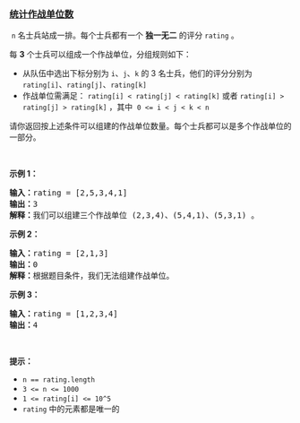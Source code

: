 ### [统计作战单位数](https://leetcode-cn.com/problems/count-number-of-teams)

<p> <code>n</code> 名士兵站成一排。每个士兵都有一个 <strong>独一无二</strong> 的评分 <code>rating</code> 。</p>

<p>每 <strong>3</strong> 个士兵可以组成一个作战单位，分组规则如下：</p>

<ul>
	<li>从队伍中选出下标分别为 <code>i</code>、<code>j</code>、<code>k</code> 的 3 名士兵，他们的评分分别为 <code>rating[i]</code>、<code>rating[j]</code>、<code>rating[k]</code></li>
	<li>作战单位需满足： <code>rating[i] < rating[j] < rating[k]</code> 或者 <code>rating[i] > rating[j] > rating[k]</code> ，其中  <code>0 <= i < j < k < n</code></li>
</ul>

<p>请你返回按上述条件可以组建的作战单位数量。每个士兵都可以是多个作战单位的一部分。</p>

<p> </p>

<p><strong>示例 1：</strong></p>

<pre>
<strong>输入：</strong>rating = [2,5,3,4,1]
<strong>输出：</strong>3
<strong>解释：</strong>我们可以组建三个作战单位 (2,3,4)、(5,4,1)、(5,3,1) 。
</pre>

<p><strong>示例 2：</strong></p>

<pre>
<strong>输入：</strong>rating = [2,1,3]
<strong>输出：</strong>0
<strong>解释：</strong>根据题目条件，我们无法组建作战单位。
</pre>

<p><strong>示例 3：</strong></p>

<pre>
<strong>输入：</strong>rating = [1,2,3,4]
<strong>输出：</strong>4
</pre>

<p> </p>

<p><strong>提示：</strong></p>

<ul>
	<li><code>n == rating.length</code></li>
	<li><code>3 <= n <= 1000</code></li>
	<li><code>1 <= rating[i] <= 10^5</code></li>
	<li><code>rating</code> 中的元素都是唯一的</li>
</ul>
